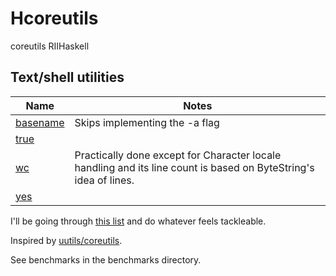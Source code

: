 # Hcoreutils

coreutils RIIHaskell

## Text/shell utilities

| Name | Notes |
| --- | --- |
| [basename](src/basename.hs) | Skips implementing the -a flag |
| [true](src/true.hs) | |
| [wc](src/wc.hs) | Practically done except for Character locale handling and its line count is based on ByteString's idea of lines. |
| [yes](src/yes.hs) | |

I'll be going through [this list](https://wiki.debian.org/coreutils) and do whatever feels tackleable.

Inspired by [uutils/coreutils](https://github.com/uutils/coreutils).

See benchmarks in the benchmarks directory.

